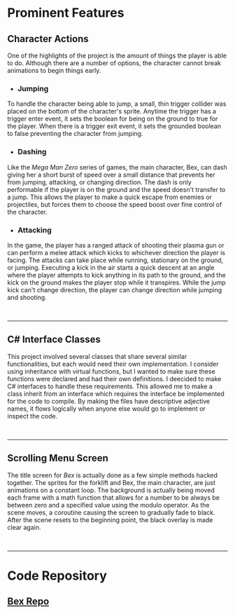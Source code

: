 # Prominent Features
## Character Actions
One of the highlights of the project is the amount of things the player is able to do. Although there are a number of options, the character cannot break animations to begin things early.

- ### Jumping
To handle the character being able to jump, a small, thin trigger collider was placed on the bottom of the character's sprite. Anytime the trigger has a trigger enter event, it sets the boolean for being on the ground to true for the player. When there is a trigger exit event, it sets the grounded boolean to false preventing the character from jumping.

- ### Dashing
Like the _Mega Man Zero_ series of games, the main character, Bex, can dash giving her a short burst of speed over a small distance that prevents her from jumping, attacking, or changing direction. The dash is only performable if the player is on the ground and the speed doesn't transfer to a jump. This allows the player to make a quick escape from enemies or projectiles, but forces them to choose the speed boost over fine control of the character.

- ### Attacking
In the game, the player has a ranged attack of shooting their plasma gun or can perform a melee attack which kicks to whichever direction the player is facing. The attacks can take place while running, stationary on the ground, or jumping. Executing a kick in the air starts a quick descent at an angle where the player attempts to kick anything in its path to the ground, and the kick on the ground makes the player stop while it transpires. While the jump kick can't change direction, the player can change direction while jumping and shooting.

<br />
<hr>

## C# Interface Classes
This project involved several classes that share several similar functionalities, but each would need their own implementation. I consider using inheritance with virtual functions, but I wanted to make sure these functions were declared and had their own definitions. I deecided to make C# interfaces to handle these requirements. This allowed me to make a class inherit from an interface which requires the interface be implemented for the code to compile. By making the files have descriptive adjective names, it flows logically when anyone else would go to implement or inspect the code.

<br />
<hr>

## Scrolling Menu Screen
The title screen for _Bex_ is actually done as a few simple methods hacked together. The sprites for the forklift and Bex, the main character, are just animations on a constant loop. The background is actually being moved each frame with a math function that allows for a number to be always be between zero and a specified value using the modulo operator. As the scene moves, a coroutine causing the screen to gradually fade to black. After the scene resets to the beginning point, the black overlay is made clear again.

<br />
<hr>

# Code Repository
## [Bex Repo](https://github.com/scuhooper/Bex)
